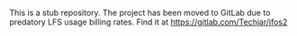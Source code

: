 This is a stub repository. The project has been moved to GitLab due to predatory LFS usage billing rates. Find it at https://gitlab.com/Techjar/jfos2
